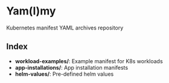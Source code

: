 # Yam(l)my

Kubernetes manifest YAML archives repository

## Index

- **workload-examples/**: Example manifest for K8s workloads
- **app-installations/**: App installation manifests
- **helm-values/**: Pre-defined helm values
